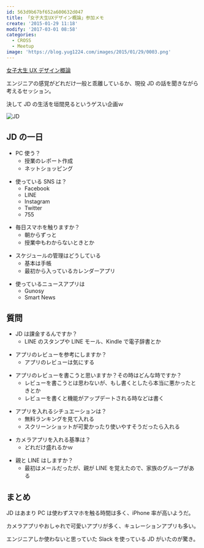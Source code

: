 ```yaml
---
id: 563d9b67bf652a600632d047
title: 「女子大生UXデザイン概論」参加メモ
create: '2015-01-29 11:18'
modify: '2017-03-01 08:58'
categories:
  - CROSS
  - Meetup
image: 'https://blog.yug1224.com/images/2015/01/29/0003.png'
---
```


[女子大生 UX デザイン概論](http://2015.cross-party.com/program/b1)

エンジニアの感覚がどれだけ一般と乖離しているか、現役 JD の話を聞きながら考えるセッション。

決して JD の生活を垣間見るというゲスい企画ｗ

![JD](/images/2015/01/29/0003.png)

<!-- more -->

## JD の一日

- PC 使う？
  - 授業のレポート作成
  - ネットショッピング

* 使っている SNS は？
  - Facebook
  - LINE
  - Instagram
  - Twitter
  - 755

- 毎日スマホを触りますか？
  - 朝からずっと
  - 授業中もわからないときとか

* スケジュールの管理はどうしている
  - 基本は手帳
  - 最初から入っているカレンダーアプリ

- 使っているニュースアプリは
  - Gunosy
  - Smart News

## 質問

- JD は課金するんですか？
  - LINE のスタンプや LINE モール、Kindle で電子辞書とか

* アプリのレビューを参考にしますか？
  - アプリのレビューは気にする

- アプリのレビューを書こうと思いますか？その時はどんな時ですか？
  - レビューを書こうとは思わないが、もし書くとしたら本当に悪かったときとか
  - レビューを書くと機能がアップデートされる時などは書く

* アプリを入れるシチュエーションは？
  - 無料ランキングを見て入れる
  - スクリーンショットが可愛かったり使いやすそうだったら入れる

- カメラアプリを入れる基準は？
  - どれだけ盛れるかｗ

* 親と LINE はしますか？
  - 最初はメールだったが、親が LINE を覚えたので、家族のグループがある

## まとめ

JD はあまり PC は使わずスマホを触る時間は多く、iPhone 率が高いようだ。

カメラアプリやおしゃれで可愛いアプリが多く、キュレーションアプリも多い。

エンジニアしか使わないと思っていた Slack を使っている JD がいたのが驚き。
